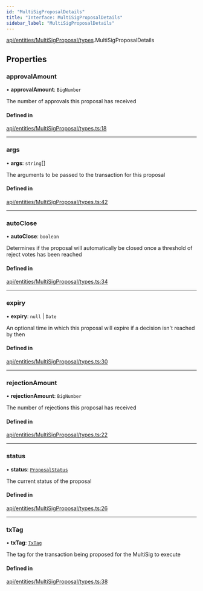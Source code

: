 ```yaml
---
id: "MultiSigProposalDetails"
title: "Interface: MultiSigProposalDetails"
sidebar_label: "MultiSigProposalDetails"
---
```


[api/entities/MultiSigProposal/types](../../../../../../modules/API/Entities/MultiSigProposal/Types/Types.md).MultiSigProposalDetails

## Properties

### approvalAmount

• **approvalAmount**: `BigNumber`

The number of approvals this proposal has received

#### Defined in

[api/entities/MultiSigProposal/types.ts:18](https://github.com/PolymeshAssociation/polymesh-sdk/blob/2d3ac2aea/src/api/entities/MultiSigProposal/types.ts#L18)

___

### args

• **args**: `string`[]

The arguments to be passed to the transaction for this proposal

#### Defined in

[api/entities/MultiSigProposal/types.ts:42](https://github.com/PolymeshAssociation/polymesh-sdk/blob/2d3ac2aea/src/api/entities/MultiSigProposal/types.ts#L42)

___

### autoClose

• **autoClose**: `boolean`

Determines if the proposal will automatically be closed once a threshold of reject votes has been reached

#### Defined in

[api/entities/MultiSigProposal/types.ts:34](https://github.com/PolymeshAssociation/polymesh-sdk/blob/2d3ac2aea/src/api/entities/MultiSigProposal/types.ts#L34)

___

### expiry

• **expiry**: ``null`` \| `Date`

An optional time in which this proposal will expire if a decision isn't reached by then

#### Defined in

[api/entities/MultiSigProposal/types.ts:30](https://github.com/PolymeshAssociation/polymesh-sdk/blob/2d3ac2aea/src/api/entities/MultiSigProposal/types.ts#L30)

___

### rejectionAmount

• **rejectionAmount**: `BigNumber`

The number of rejections this proposal has received

#### Defined in

[api/entities/MultiSigProposal/types.ts:22](https://github.com/PolymeshAssociation/polymesh-sdk/blob/2d3ac2aea/src/api/entities/MultiSigProposal/types.ts#L22)

___

### status

• **status**: [`ProposalStatus`](../../../../../../enums/API/Entities/MultiSigProposal/Types/ProposalStatus/ProposalStatus.md)

The current status of the proposal

#### Defined in

[api/entities/MultiSigProposal/types.ts:26](https://github.com/PolymeshAssociation/polymesh-sdk/blob/2d3ac2aea/src/api/entities/MultiSigProposal/types.ts#L26)

___

### txTag

• **txTag**: [`TxTag`](../../../../../../modules/Generated/Types/Types.md#txtag)

The tag for the transaction being proposed for the MultiSig to execute

#### Defined in

[api/entities/MultiSigProposal/types.ts:38](https://github.com/PolymeshAssociation/polymesh-sdk/blob/2d3ac2aea/src/api/entities/MultiSigProposal/types.ts#L38)
